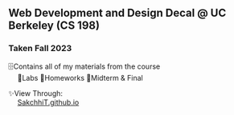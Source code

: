 ## Web Development and Design Decal @ UC Berkeley (CS 198)
### Taken Fall 2023

🗄️Contains all of my materials from the course <br/> 
&emsp; 📁Labs  📁Homeworks  📁Midterm & Final 

✨View Through: <br/>
&emsp; [SakchhiT.github.io](https://sakchhit.github.io/)
